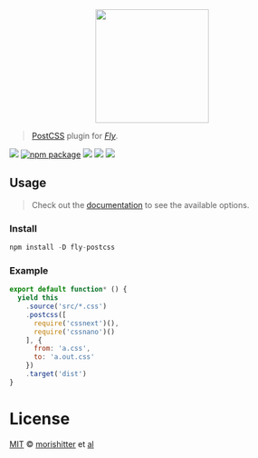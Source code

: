 <div align="center">
  <a href="http://github.com/flyjs/fly">
    <img width=200px  src="https://cloud.githubusercontent.com/assets/8317250/8733685/0be81080-2c40-11e5-98d2-c634f076ccd7.png">
  </a>
</div>

> [PostCSS](https://github.com/postcss/postcss) plugin for _[Fly][fly]_.

[![][fly-badge]][fly]
[![npm package][npm-ver-link]][releases]
[![][dl-badge]][npm-pkg-link]
[![][travis-badge]][travis-link]
[![][mit-badge]][mit]

## Usage
> Check out the [documentation](https://github.com/postcss/postcss) to see the available options.

### Install

```a
npm install -D fly-postcss
```

### Example

```js
export default function* () {
  yield this
    .source('src/*.css')
    .postcss([
      require('cssnext')(),
      require('cssnano')()
    ], {
      from: 'a.css',
      to: 'a.out.css'
    })
    .target('dist')
}
```

# License

[MIT][mit] © [morishitter][author] et [al][contributors]


[mit]:          http://opensource.org/licenses/MIT
[author]:       http://github.com/morishitter
[contributors]: https://github.com/morishitter/fly-postcss/graphs/contributors
[releases]:     https://github.com/morishitter/fly-postcss/releases
[fly]:          https://www.github.com/flyjs/fly
[fly-badge]:    https://img.shields.io/badge/fly-JS-05B3E1.svg?style=flat-square
[mit-badge]:    https://img.shields.io/badge/license-MIT-444444.svg?style=flat-square
[npm-pkg-link]: https://www.npmjs.org/package/fly-postcss
[npm-ver-link]: https://img.shields.io/npm/v/fly-postcss.svg?style=flat-square
[dl-badge]:     http://img.shields.io/npm/dm/fly-postcss.svg?style=flat-square
[travis-link]:  https://travis-ci.org/morishitter/fly-postcss
[travis-badge]: http://img.shields.io/travis/morishitter/fly-postcss.svg?style=flat-square
